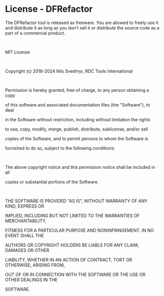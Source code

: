 # License - DFRefactor

The DFRefactor tool is released as freeware. You are allowed to freely use it and distribute it as long as you don't sell it or distribute the source code as a part of a commercial product.

&nbsp;

MIT License

&nbsp;

Copyright (c) 2018-2024 Nils Svedmyr, RDC Tools International

&nbsp;

Permission is hereby granted, free of charge, to any person obtaining a copy

of this software and associated documentation files (the "Software"), to deal

in the Software without restriction, including without limitation the rights

to use, copy, modify, merge, publish, distribute, sublicense, and/or sell

copies of the Software, and to permit persons to whom the Software is

furnished to do so, subject to the following conditions:

&nbsp;

The above copyright notice and this permission notice shall be included in all

copies or substantial portions of the Software.

&nbsp;

THE SOFTWARE IS PROVIDED "AS IS", WITHOUT WARRANTY OF ANY KIND, EXPRESS OR

IMPLIED, INCLUDING BUT NOT LIMITED TO THE WARRANTIES OF MERCHANTABILITY,

FITNESS FOR A PARTICULAR PURPOSE AND NONINFRINGEMENT. IN NO EVENT SHALL THE

AUTHORS OR COPYRIGHT HOLDERS BE LIABLE FOR ANY CLAIM, DAMAGES OR OTHER

LIABILITY, WHETHER IN AN ACTION OF CONTRACT, TORT OR OTHERWISE, ARISING FROM,

OUT OF OR IN CONNECTION WITH THE SOFTWARE OR THE USE OR OTHER DEALINGS IN THE

SOFTWARE.

